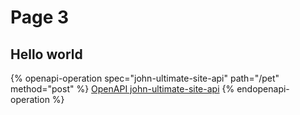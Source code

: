 # Page 3

## Hello world

{% openapi-operation spec="john-ultimate-site-api" path="/pet" method="post" %}
[OpenAPI john-ultimate-site-api](https://4401d86825a13bf607936cc3a9f3897a.r2.cloudflarestorage.com/gitbook-x-prod-openapi/raw/289620dcbe0f207f8c2c9dbc466e7aac8948e992052a473eb1a91bc3bd0c3538.json?X-Amz-Algorithm=AWS4-HMAC-SHA256&X-Amz-Content-Sha256=UNSIGNED-PAYLOAD&X-Amz-Credential=dce48141f43c0191a2ad043a6888781c%2F20251016%2Fauto%2Fs3%2Faws4_request&X-Amz-Date=20251016T093939Z&X-Amz-Expires=172800&X-Amz-Signature=3e02d4f64531d8af3664b2192c96ee28ac3c957c4f8d0ecd93049c0c466dbd3b&X-Amz-SignedHeaders=host&x-amz-checksum-mode=ENABLED&x-id=GetObject)
{% endopenapi-operation %}
